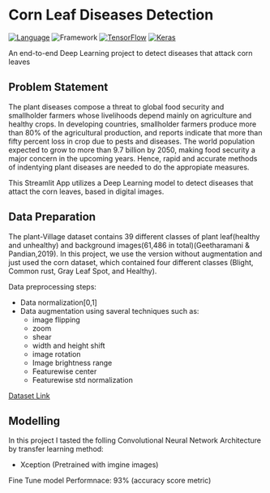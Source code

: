 # **Corn Leaf Diseases Detection**

[![Language](https://img.shields.io/badge/Python-darkblue.svg?style=flat&logo=python&logoColor=white)](https://www.python.org)
![Framework](https://img.shields.io/badge/Streamlit-red.svg?style=flat&logo=streamlit&logoColor=white)
[![TensorFlow](https://img.shields.io/badge/TensorFlow-%23FF6F00.svg?style=for-the-badge&logo=TensorFlow&logoColor=white)](https://www.tensorflow.org/)
[![Keras](https://img.shields.io/badge/Keras-%23D00000.svg?style=for-the-badge&logo=Keras&logoColor=white)](https://keras.io/)

An end-to-end Deep Learning project to detect diseases that attack corn leaves

## **Problem Statement**
The plant diseases compose a threat to global food security and smallholder farmers whose livelihoods depend mainly on agriculture and healthy crops. In developing countries, smallholder farmers produce more than 80% of the agricultural production, and reports indicate that more than fifty percent loss in crop due to pests and diseases. The world population expected to grow to more than 9.7 billion by 2050, making food security a major concern in the upcoming years. Hence, rapid and accurate methods of indentying plant diseases are needed to do the appropiate measures.

This Streamlit App utilizes a Deep Learning model to detect diseases that attact the corn leaves, based in digital images.

## **Data Preparation**

The plant-Village dataset contains 39 different classes of plant leaf(healthy and unhealthy) and background images(61,486 in total)(Geetharamani & Pandian,2019). In this project, we use the version without augmentation and just used the corn dataset, which contained four different classes (Blight, Common rust, Gray Leaf Spot, and Healthy).

Data preprocessing steps:

- Data normalization[0,1]
- Data augmentation using saveral techniques such as:
  - image flipping
  - zoom
  - shear
  - width and height shift
  - image rotation
  - Image brightness range
  - Featurewise center
  - Featurewise std normalization

[Dataset Link](https://data.mendeley.com/datasets/tywbtsjrjv/1)

## Modelling
In this project I tasted the folling Convolutional Neural Network Architecture by transfer learning method:

 - Xception (Pretrained with imgine images)

Fine Tune model Performnace: 93% (accuracy score metric)
